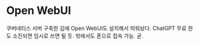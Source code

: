 # Open WebUI

쿠버네티스 서버 구축한 김에 Open WebUI도 설치해서 띄워놨다.
ChatGPT 무료 한도 소진되면 임시로 쓰면 될 듯.
밖에서도 폰으로 접속 가능. 굳.

<!-- truncate -->
